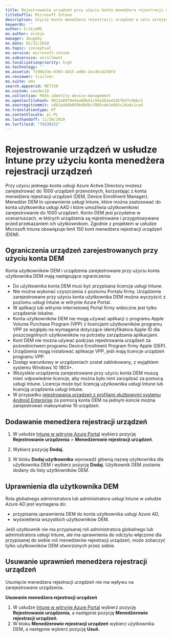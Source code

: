 ```yaml
---
title: Rejestrowanie urządzeń przy użyciu konta menedżera rejestracji urządzeń
titleSuffix: Microsoft Intune
description: Użycie konta menedżera rejestracji urządzeń w celu zarejestrowania urządzeń w usłudze Intune.
keywords: ''
author: ErikjeMS
ms.author: erikje
manager: dougeby
ms.date: 02/22/2018
ms.topic: conceptual
ms.service: microsoft-intune
ms.subservice: enrollment
ms.localizationpriority: high
ms.technology: ''
ms.assetid: 7196b33e-d303-4415-ad0b-2ecdb14230fd
ms.reviewer: tisilver
ms.suite: ems
search.appverid: MET150
ms.custom: seodec18
ms.collection: M365-identity-device-management
ms.openlocfilehash: 0012a80f0e9ea60b41c94a582e42d5f647c6bbc2
ms.sourcegitcommit: cdb2a484b059bd8d8c3985cde1e883c24a4c1cad
ms.translationtype: HT
ms.contentlocale: pl-PL
ms.lasthandoff: 11/20/2019
ms.locfileid: "74239222"
---
```

# <a name="enroll-devices-in-intune-by-using-a-device-enrollment-manager-account"></a>Rejestrowanie urządzeń w usłudze Intune przy użyciu konta menedżera rejestracji urządzeń

Przy użyciu jednego konta usługi Azure Active Directory możesz zarejestrować do 1000 urządzeń przenośnych, korzystając z konta menedżera rejestracji urządzeń (DEM, Device Enrollment Manager). Menedżer DEM to uprawnienie usługi Intune, które można zastosować do konta użytkownika usługi AAD i które umożliwia użytkownikowi zarejestrowanie do 1000 urządzeń. Konto DEM jest przydatne w scenariuszach, w których urządzenia są rejestrowane i przygotowywane przed przekazaniem ich użytkownikom. Zgodnie z projektem w usłudze Microsoft Intune obowiązuje limit 150 kont menedżera rejestracji urządzeń (DEM).

## <a name="limitations-of-devices-that-are-enrolled-with-a-dem-account"></a>Ograniczenia urządzeń zarejestrowanych przy użyciu konta DEM

Konta użytkowników DEM i urządzenia zarejestrowane przy użyciu konta użytkownika DEM mają następujące ograniczenia:

- Do użytkownika konta DEM musi być przypisana licencja usługi Intune.
- Nie można wykonać czyszczenia z poziomu Portalu firmy. Urządzenie zarejestrowane przy użyciu konta użytkownika DEM można wyczyścić z poziomu usługi Intune w witrynie Azure Portal.
- W aplikacji lub witrynie internetowej Portal firmy widoczne jest tylko urządzenie lokalne.
- Konta użytkowników DEM nie mogą używać aplikacji z programu Apple Volume Purchase Program (VPP) z licencjami użytkowników programu VPP ze względu na wymagania dotyczące identyfikatora Apple ID dla poszczególnych użytkowników na potrzeby zarządzania aplikacjami.
- Kont DEM nie można używać podczas rejestrowania urządzeń za pośrednictwem programu Device Enrollment Program firmy Apple (DEP).
- Urządzenia mogą instalować aplikacje VPP, jeśli mają licencje urządzeń programu VPP.
- Dostęp warunkowy w urządzeniach został zablokowany, z wyjątkiem systemu Windows 10 1803+.
- Wszystkie urządzenia zarejestrowane przy użyciu konta DEM muszą mieć odpowiednie licencje, aby można było nimi zarządzać za pomocą usługi Intune. Licencja może być licencją użytkownika usługi Intune lub licencją urządzenia usługi Intune.
- W przypadku [rejestrowania urządzeń z profilami służbowymi systemu Android Enterprise](android-work-profile-enroll.md) za pomocą konta DEM na jednym koncie można zarejestrować maksymalnie 10 urządzeń.


## <a name="add-a-device-enrollment-manager"></a>Dodawanie menedżera rejestracji urządzeń

1. W usłudze [Intune w witrynie Azure Portal](https://aka.ms/intuneportal) wybierz pozycję **Rejestrowanie urządzenia** > **Menedżerowie rejestracji urządzeń**.

2. Wybierz pozycję **Dodaj**.

3. W bloku **Dodaj użytkownika** wprowadź główną nazwę użytkownika dla użytkownika DEM i wybierz pozycję **Dodaj**. Użytkownik DEM zostanie dodany do listy użytkowników DEM.

## <a name="permissions-for-dem"></a>Uprawnienia dla użytkownika DEM

Rola globalnego administratora lub administratora usługi Intune w usłudze Azure AD jest wymagana do:
- przypisania uprawnienia DEM do konta użytkownika usługi Azure AD,
- wyświetlenia wszystkich użytkowników DEM.

Jeśli użytkownik nie ma przypisanej roli administratora globalnego lub administratora usługi Intune, ale ma uprawnienia do odczytu włączone dla przypisanej do siebie roli menedżerów rejestracji urządzeń, może zobaczyć tylko użytkowników DEM utworzonych przez siebie.


## <a name="remove-device-enrollment-manager-permissions"></a>Usuwanie uprawnień menedżera rejestracji urządzeń

Usunięcie menedżera rejestracji urządzeń nie ma wpływu na zarejestrowane urządzenia.

**Usuwanie menedżera rejestracji urządzeń**

1. W usłudze [Intune w witrynie Azure Portal](https://aka.ms/intuneportal) wybierz pozycję **Rejestrowanie urządzenia**, a następnie pozycję **Menedżerowie rejestracji urządzeń**.
2. W bloku **Menedżerowie rejestracji urządzeń** wybierz użytkownika DEM, a następnie wybierz pozycję **Usuń**.

